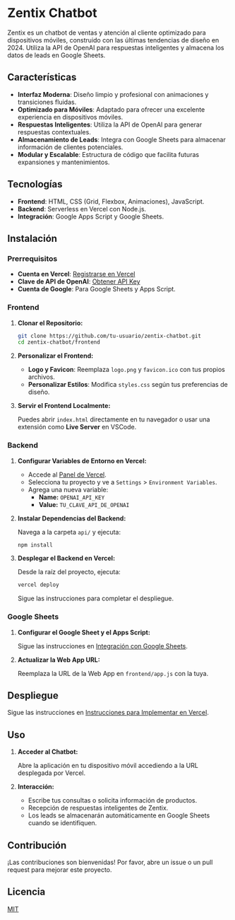 # Zentix Chatbot

Zentix es un chatbot de ventas y atención al cliente optimizado para dispositivos móviles, construido con las últimas tendencias de diseño en 2024. Utiliza la API de OpenAI para respuestas inteligentes y almacena los datos de leads en Google Sheets.

## Características

- **Interfaz Moderna**: Diseño limpio y profesional con animaciones y transiciones fluidas.
- **Optimizado para Móviles**: Adaptado para ofrecer una excelente experiencia en dispositivos móviles.
- **Respuestas Inteligentes**: Utiliza la API de OpenAI para generar respuestas contextuales.
- **Almacenamiento de Leads**: Integra con Google Sheets para almacenar información de clientes potenciales.
- **Modular y Escalable**: Estructura de código que facilita futuras expansiones y mantenimientos.

## Tecnologías

- **Frontend**: HTML, CSS (Grid, Flexbox, Animaciones), JavaScript.
- **Backend**: Serverless en Vercel con Node.js.
- **Integración**: Google Apps Script y Google Sheets.

## Instalación

### Prerrequisitos

- **Cuenta en Vercel**: [Registrarse en Vercel](https://vercel.com/signup)
- **Clave de API de OpenAI**: [Obtener API Key](https://platform.openai.com/account/api-keys)
- **Cuenta de Google**: Para Google Sheets y Apps Script.

### Frontend

1. **Clonar el Repositorio:**

    ```bash
    git clone https://github.com/tu-usuario/zentix-chatbot.git
    cd zentix-chatbot/frontend
    ```

2. **Personalizar el Frontend:**

    - **Logo y Favicon**: Reemplaza `logo.png` y `favicon.ico` con tus propios archivos.
    - **Personalizar Estilos**: Modifica `styles.css` según tus preferencias de diseño.

3. **Servir el Frontend Localmente:**

    Puedes abrir `index.html` directamente en tu navegador o usar una extensión como **Live Server** en VSCode.

### Backend

1. **Configurar Variables de Entorno en Vercel:**

    - Accede al [Panel de Vercel](https://vercel.com/dashboard).
    - Selecciona tu proyecto y ve a `Settings` > `Environment Variables`.
    - Agrega una nueva variable:
        - **Name:** `OPENAI_API_KEY`
        - **Value:** `TU_CLAVE_API_DE_OPENAI`

2. **Instalar Dependencias del Backend:**

    Navega a la carpeta `api/` y ejecuta:

    ```bash
    npm install
    ```

3. **Desplegar el Backend en Vercel:**

    Desde la raíz del proyecto, ejecuta:

    ```bash
    vercel deploy
    ```

    Sigue las instrucciones para completar el despliegue.

### Google Sheets

1. **Configurar el Google Sheet y el Apps Script:**

    Sigue las instrucciones en [Integración con Google Sheets](#integración-con-google-sheets).

2. **Actualizar la Web App URL:**

    Reemplaza la URL de la Web App en `frontend/app.js` con la tuya.

## Despliegue

Sigue las instrucciones en [Instrucciones para Implementar en Vercel](#instrucciones-de-deploy-en-vercel).

## Uso

1. **Acceder al Chatbot:**

    Abre la aplicación en tu dispositivo móvil accediendo a la URL desplegada por Vercel.

2. **Interacción:**

    - Escribe tus consultas o solicita información de productos.
    - Recepción de respuestas inteligentes de Zentix.
    - Los leads se almacenarán automáticamente en Google Sheets cuando se identifiquen.

## Contribución

¡Las contribuciones son bienvenidas! Por favor, abre un issue o un pull request para mejorar este proyecto.

## Licencia

[MIT](LICENSE)
